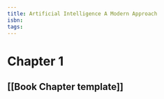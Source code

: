 ```yaml
---
title: Artificial Intelligence A Modern Approach
isbn: 
tags:
---
```


# Chapter 1
## [[Book Chapter template]]
